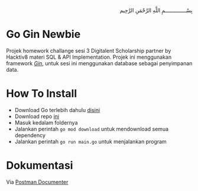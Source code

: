 <p align="right">
بِسْــــــــــــــمِ اللَّهِ الرَّحْمَنِ الرَّحِيم 
</p>

# Go Gin Newbie
Projek homework challange sesi 3 Digitalent Scholarship partner by Hacktiv8 materi SQL & API Implementation. Projek ini menggunakan framework [_Gin_](https://gin-gonic.com/), untuk sesi ini menggunakan database sebagai penyimpanan data.

# How To Install
- Download Go terlebih dahulu [disini](https://golang.org/dl/)
- Download repo [ini](https://github.com/afrizal423/go-gin-newbie/archive/master.zip)
- Masuk kedalam foldernya
- Jalankan perintah ```go mod download``` untuk mendownload semua dependency
- Jalankan perintah ```go run main.go``` untuk menjalankan program

# Dokumentasi
Via [Postman Documenter](https://documenter.getpostman.com/view/8073012/2s93RMTuck)